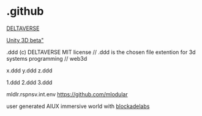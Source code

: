# .github
<a href="https://opensea.io/assets/matic/0x2953399124f0cbb46d2cbacd8a89cf0599974963/85209442842702955028286586320243537389855118869793358185487603685268501137055">DELTAVERSE</a>


<a href="https://unity.com/releases/editor/beta">Unity 3D beta"</a>


.ddd (c) DELTAVERSE MIT license
// .ddd is the chosen file extention for 3d systems programming
// web3d


x.ddd
y.ddd
z.ddd

1.ddd
2.ddd
3.ddd

mldlr.rspnsv.int.env
https://github.com/mlodular


user generated AIUX immersive world with <a href="https://skybox.blockadelabs.com/3a54e4bfae489c0dc896ec1f98c4be78">blockadelabs</a>



